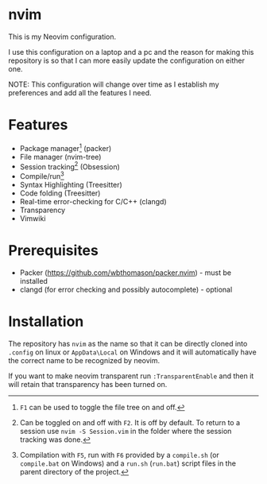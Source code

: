 # nvim
This is my Neovim configuration.

I use this configuration on a laptop and a pc and the reason for making this repository is so that I can more easily update the configuration on either one.

NOTE: This configuration will change over time as I establish my preferences and add all the features I need.

# Features
* Package manager[^1] (packer)
* File manager (nvim-tree)
* Session tracking[^2] (Obsession)
* Compile/run[^3]
* Syntax Highlighting (Treesitter)
* Code folding (Treesitter)
* Real-time error-checking for C/C++ (clangd)
* Transparency
* Vimwiki

[^1]: `F1` can be used to toggle the file tree on and off.
[^2]: Can be toggled on and off with `F2`. It is off by default. To return to a session use `nvim -S Session.vim` in the folder where the session tracking was done.
[^3]: Compilation with `F5`, run with `F6` provided by a `compile.sh` (or `compile.bat` on Windows) and a `run.sh` (`run.bat`) script files in the parent directory of the project.

# Prerequisites
* Packer (https://github.com/wbthomason/packer.nvim) - must be installed
* clangd (for error checking and possibly autocomplete) - optional

# Installation
The repository has `nvim` as the name so that it can be directly cloned into `.config` on linux or `AppData\Local` on Windows and it will automatically have the correct name to be recognized by neovim.

If you want to make neovim transparent run `:TransparentEnable` and then it will retain that transparency has been turned on.
